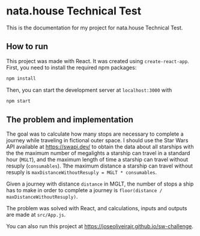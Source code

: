 # nata.house Technical Test

This is the documentation for my project for nata.house Technical Test.

## How to run

This project was made with React. It was created using `create-react-app`. First, you need to install the required npm packages:

```bash
npm install
```

Then, you can start the development server at `localhost:3000` with

```bash
npm start
```

## The problem and implementation

The goal was to calculate how many stops are necessary to complete a journey while traveling in fictional outer space. I should use the Star Wars API available at https://swapi.dev/ to obtain the data about all starships with the the maximum number of megalights a starship can travel in a standard hour (`MGLT`), and the maximum length of time a starship can travel without resuply (`consumables`). Tthe maximum distance a starship can travel without resuply is `maxDistanceWithoutResuply = MGLT * consumables`.

Given a journey with distance `distance` in MGLT, the number of stops a ship has to make in order to complete a journey is `floor(distance / maxDistanceWithoutResuply)`.

The problem was solved with React, and calculations, inputs and outputs are made at `src/App.js`.

You can also run this project at https://joseoliveirajr.github.io/sw-challenge.
